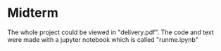 # Midterm

The whole project could be viewed in "delivery.pdf".
The code and text were made with a jupyter notebook which is called "runme.ipynb"
